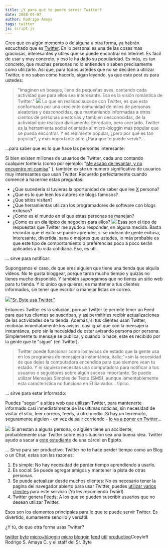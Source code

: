 ```yaml
---
title: ¿Y para qué te puede servir Twitter?
date: 2008-09-07
author: Rodrigo Amaya
tags: twitter
js: script.js
---
```


Creo que en algún momento o de alguna u otra forma, ya habrán escuchado que
      es [Twitter](http://twitter.com). En lo personal es una de las cosas
      mas graciosas, interesantes y útiles que se puede encontrar en Internet. Es fácil de usar y
      muy concreto, y eso le ha dado su popularidad. Es más, es tan concreto, que muchas personas no lo entienden o saben
      precisamente como utilizarlo. Así que, para todos ustedes que no se deciden a utilizar
      Twitter, o no saben como hacerlo, sigan leyendo, ya que este post es para ustedes:

> "Imaginen un bosque, lleno de pequeñas aves, cantando cada actividad
> que para ellos sea interesante. Esa es la visión
> romántica de Twitter."
[![](http://4.bp.blogspot.com/_ayvorITawE4/SMSuDu0f_xI/AAAAAAAABO4/AppsskeN9Co/s320/tour_2.gif)](http://4.bp.blogspot.com/_ayvorITawE4/SMSuDu0f_xI/AAAAAAAABO4/AppsskeN9Co/s1600-h/tour_2.gif)
Lo que
      en realidad sucede con Twitter, es que esta conformado por una creciente comunidad de miles de
      personas aleatorias y desconocidas, que manteniendo informadas a otros cientos de personas
      aleatorias y también desconocidas, de la actividad que realizan diariamente. Enredado, pero
      acertado. Twitter es la herramienta social orientada al micro-bloggin más popular que se pueda
      encontrar. Y es realmente popular, ¿pero por qué es tan popular?, y más importante aún:
      ¿Para que te puede servir?...

...para saber que es lo que hace las
      personas interesante:

Si bien existen millones de usuarios
      de Twitter, cada uno contando cualquier tontería (como por ejemplo: "[Me acabo de levantar, y no encuentro mi camisa](http://search.twitter.com/search?q=no+tengo+camisa)" ), también existe un numero significativo de usuarios muy
      interesantes que usan Twitter. Recuerdo perfectamente cuando comencé a hacerme estas
      preguntas:

- ¿Que sucedería si tuvieras la oportunidad de saber que lee [X](http://twitter.com/darthvader) persona?
- ¿Que es lo que leen los autores de blogs famosos?
- ¿Que sitios visitan?
- ¿Que herramientas utilizan los programadores de software con blogs exitosos?
- ¿Como es el mundo en el que estas personas se manejan?
- ¿Como es un día típico de negocios para ellos?
[![](http://1.bp.blogspot.com/_ayvorITawE4/SMSuDQQtTbI/AAAAAAAABOw/ETEhHEZOzy4/s320/tour_1.gif)](http://1.bp.blogspot.com/_ayvorITawE4/SMSuDQQtTbI/AAAAAAAABOw/ETEhHEZOzy4/s1600-h/tour_1.gif)
Esas
      son el tipo de respuestas que Twitter me ayudo a responder, en alguna medida. Basta recordar
      que el éxito se puede aprender, si se rodean de gente exitosa, interesante, divertida, sana o
      mejores que ustedes, lo más probable es que este tipo de comportamiento o preferencias poco a
      poco serán aplicados a tu vida cotidiana. Eso, es
      útil.

... sirve
      para notificar:

Supongamos el caso, de que eres alguien
      que tiene una tienda que alquila vídeos. No te gusta bloggear, porque tarda mucho tiempo y
      quizás no tienes mucho disponible. Y también supongamos que no tienes un sitio web para tu
      tienda. Y lo único que quieres, es mantener a tus clientes informados, sin tener que escribir
      o manejar listas de correo.

[![](http://4.bp.blogspot.com/_ayvorITawE4/SMSv4a_kpjI/AAAAAAAABPA/yEX0dHbRGSo/s320/twittersrbyte.png)](http://twitter.com/srbyte)["Sr. Byte usa Twitter."](http://twitter.com/srbyte)

Entonces Twitter es la
      solución, porque Twitter te permite tener un Feed para que tus clientes se suscriban, y así
      permitirles recibir actualizaciones de las actividades de tu tienda.
Además, si tus
      clientes usan Twitter, recibirán inmediatamente los avisos, casi igual que con la mensajería
      instantánea, pero sin la necesidad de estar avisando persona por persona. Simplemente tu
      mensaje se publica, y cuando lo hace, este es recibido por la gente que te "sigue" (en
      Twitter).

> Twitter puede funcionar como los avisos de estado que
> la gente usa en los programas de mensajería instantánea,  italic;">sin la necesidad de que dejes la computadora encendida para que siempre vean tu
> estado.
Y ni siquiera necesitas una computadora para notificar
      a tus usuarios o seguidores sobre algún suceso importante. Se puede utilizar Mensajes Simples
      de Texto (SMS), aunque lamentablemente esta característica no funciona en El Salvador...
      típico.

... sirve para estar
      informado:

Puedes "seguir" a sitios web que utilizan
      Twitter, para mantenerte informado casi inmediatamente de las ultimas noticias, sin necesidad
      de visitar el sitio, leer correos, feeds, u otro medio.
Si hay un terremoto,
      seguramente alguien - en vez de salir corriendo - [lo va a poner en Twitter.](http://twitter.com/Truncale/statuses/911526938)..

[![](http://2.bp.blogspot.com/_ayvorITawE4/SMSuDIu_GMI/AAAAAAAABOo/HUuu774EYsY/s320/twitt.png)](http://2.bp.blogspot.com/_ayvorITawE4/SMSuDIu_GMI/AAAAAAAABOo/HUuu774EYsY/s1600-h/twitt.png)
Si
      arrestan a alguna persona, o alguien tiene un accidente, probablemente usar Twitter sobre esa
      situación sea una buena idea. Twitter ayudo a sacar a [este estudiante](http://www.cnn.com/2008/TECH/04/25/twitter.buck/) de una
      cárcel en Egipto.

... Sirve para
      ser productivo:
Twitter no te hace perder tiempo como un Blog
      o un Chat, estas son las razones:

1. Es simple: No hay necesidad de perder tiempo aprendiendo a usarlo.
2. Es social: Se puede agregar amigos y mantener la pista de otras personas.
3. Se puede actualizar desde muchos clientes: No es necesario tener la pagina del navegador abierto para usar Twitter, puedes [utilizar varios clientes](http://www.srbyte.com/2008/07/clientes-de-twitter-para-todos-los.html) para este servicio (Yo les recomiendo Twhirl).
4. Twitter genera [Feeds](http://www.srbyte.com/2008/03/que-es-el-rss-feed-rssatomxmlsyndicatio.html): A los que se pueden suscribir usuarios que no desean utilizar Twitter.

 Esos son los elementos principales
      para lo que te puede servir Twitter. Es divertido, sumamente sencillo y versátil.

¿Y tú, de que otra forma usas Twitter?

[twitter](http://www.blogalaxia.com/tags/twitter) [byte](http://www.blogalaxia.com/tags/byte) [micro+bloggin](http://www.blogalaxia.com/tags/micro+bloggin) [micro](http://www.blogalaxia.com/tags/micro) [bloggin](http://www.blogalaxia.com/tags/bloggin) [feed](http://www.blogalaxia.com/tags/feed) [util](http://www.blogalaxia.com/tags/util) [productivo](http://www.blogalaxia.com/tags/productivo)Copyleft Rodrigo S. Amaya C. y el staff del Sr.
      Byte